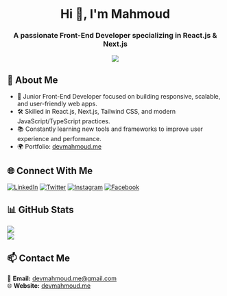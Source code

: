 <h1 align="center">Hi 👋, I'm Mahmoud</h1>
<h3 align="center">A passionate Front-End Developer specializing in React.js & Next.js</h3>

<p align="center">
  <img src="https://skillicons.dev/icons?i=html,css,js,ts,react,nextjs,vite,redux,tailwind,bootstrap,sass,materialui,nodejs,express,mongodb,supabase,firebase,git,github,figma,vscode" />
</p>


## 💫 About Me

- 🚀 Junior Front-End Developer focused on building responsive, scalable, and user-friendly web apps.
- 🛠 Skilled in React.js, Next.js, Tailwind CSS, and modern JavaScript/TypeScript practices.
- 📚 Constantly learning new tools and frameworks to improve user experience and performance.
- 🌍 Portfolio: [devmahmoud.me](https://devmahmoud.me)



## 🌐 Connect With Me

[![LinkedIn](https://img.shields.io/badge/LinkedIn-%230077B5.svg?style=for-the-badge&logo=linkedin&logoColor=white)](https://linkedin.com/in/mahmoud05) 
[![Twitter](https://img.shields.io/badge/Twitter-%231DA1F2.svg?style=for-the-badge&logo=Twitter&logoColor=white)](https://twitter.com/dev_mahmoud_05)
[![Instagram](https://img.shields.io/badge/Instagram-%23E4405F.svg?style=for-the-badge&logo=Instagram&logoColor=white)](https://instagram.com/dev_mahmoud_05)
[![Facebook](https://img.shields.io/badge/Facebook-%231877F2.svg?style=for-the-badge&logo=Facebook&logoColor=white)](https://facebook.com/100014803038863)



## 📊 GitHub Stats

![](https://github-readme-streak-stats.herokuapp.com/?user=M0mahmoud&theme=dark&hide_border=true)<br/>
![](https://github-readme-stats.vercel.app/api/top-langs/?username=M0mahmoud&theme=dark&hide_border=true&include_all_commits=false&count_private=true&layout=compact)



## 📫 Contact Me

📩 **Email:** [devmahmoud.me@gmail.com](mailto:devmahmoud.me@gmail.com)  
🌐 **Website:** [devmahmoud.me](https://devmahmoud.me)
